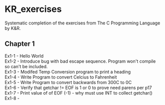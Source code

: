 # KR_exercises
Systematic completion of the exercises from The C Programming Language by K&amp;R.

## Chapter 1
Ex1-1 - Hello World  
Ex1-2 - Introduce bug with bad escape sequence. Program won't compile so can't be included.  
Ex1-3 - Modifed Temp Conversion program to print a heading  
Ex1-4 - Write Program to convert Celcius to Fahrenheit  
Ex1-5 - Write Program to convert backwards from 300C to 0C  
Ex1-6 - Verify that getchar != EOF is 1 or 0 to prove need parens per p17  
Ex1-7 - Print value of of EOF (-1) - why must use INT to collect getchar()  
Ex1-8 - 






